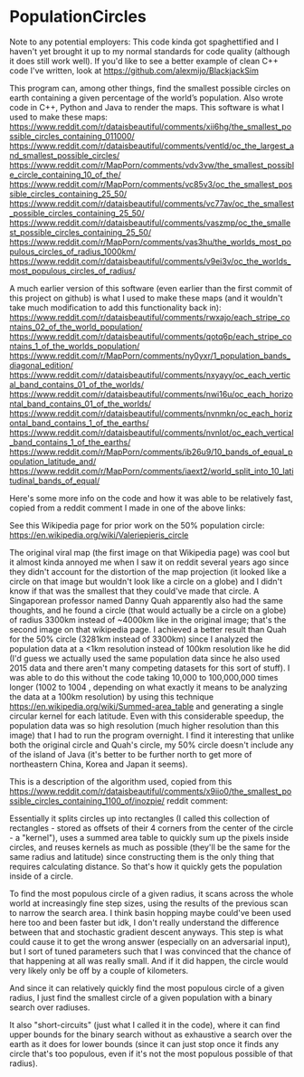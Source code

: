 # PopulationCircles
Note to any potential employers: This code kinda got spaghettified and I haven't yet brought it up to my normal standards for code quality (although it does still work well). If you'd like to see a better example of clean C++ code I've written, look at https://github.com/alexmijo/BlackjackSim

This program can, among other things, find the smallest possible circles on earth containing a given percentage of the
world’s population. Also wrote code in C++, Python and Java to render the maps.
This software is what I used to make these maps:
https://www.reddit.com/r/dataisbeautiful/comments/xii6hg/the_smallest_possible_circles_containing_011000/
https://www.reddit.com/r/dataisbeautiful/comments/ventld/oc_the_largest_and_smallest_possible_circles/
https://www.reddit.com/r/MapPorn/comments/vdv3vw/the_smallest_possible_circle_containing_10_of_the/
https://www.reddit.com/r/MapPorn/comments/vc85v3/oc_the_smallest_possible_circles_containing_25_50/
https://www.reddit.com/r/dataisbeautiful/comments/vc77av/oc_the_smallest_possible_circles_containing_25_50/
https://www.reddit.com/r/dataisbeautiful/comments/vaszmp/oc_the_smallest_possible_circles_containing_25_50/
https://www.reddit.com/r/MapPorn/comments/vas3hu/the_worlds_most_populous_circles_of_radius_1000km/
https://www.reddit.com/r/dataisbeautiful/comments/v9ei3v/oc_the_worlds_most_populous_circles_of_radius/

A much earlier version of this software (even earlier than the first commit of this project on github) is what I used to make these maps (and it wouldn't take much
modification to add this functionality back in):
https://www.reddit.com/r/dataisbeautiful/comments/rwxajo/each_stripe_contains_02_of_the_world_population/
https://www.reddit.com/r/dataisbeautiful/comments/qotq6p/each_stripe_contains_1_of_the_worlds_population/
https://www.reddit.com/r/MapPorn/comments/ny0yxr/1_population_bands_diagonal_edition/
https://www.reddit.com/r/dataisbeautiful/comments/nxyayy/oc_each_vertical_band_contains_01_of_the_worlds/
https://www.reddit.com/r/dataisbeautiful/comments/nwi16u/oc_each_horizontal_band_contains_01_of_the_worlds/
https://www.reddit.com/r/dataisbeautiful/comments/nvnmkn/oc_each_horizontal_band_contains_1_of_the_earths/
https://www.reddit.com/r/dataisbeautiful/comments/nvnlot/oc_each_vertical_band_contains_1_of_the_earths/
https://www.reddit.com/r/MapPorn/comments/ib26u9/10_bands_of_equal_population_latitude_and/
https://www.reddit.com/r/MapPorn/comments/iaext2/world_split_into_10_latitudinal_bands_of_equal/

Here's some more info on the code and how it was able to be relatively fast, copied from a reddit comment I made in one of the above links:

See this Wikipedia page for prior work on the 50% population circle: https://en.wikipedia.org/wiki/Valeriepieris_circle

The original viral map (the first image on that Wikipedia page) was cool but it almost kinda annoyed me when I saw it on reddit several years ago since they didn't account for the distortion of the map projection (it looked like a circle on that image but wouldn't look like a circle on a globe) and I didn't know if that was the smallest that they could've made that circle. A Singaporean professor named Danny Quah apparently also had the same thoughts, and he found a circle (that would actually be a circle on a globe) of radius 3300km instead of ~4000km like in the original image; that's the second image on that wikipedia page. I achieved a better result than Quah for the 50% circle (3281km instead of 3300km) since I analyzed the population data at a <1km resolution instead of 100km resolution like he did (I'd guess we actually used the same population data since he also used 2015 data and there aren't many competing datasets for this sort of stuff). I was able to do this without the code taking 10,000 to 100,000,000 times longer (1002 to 1004 , depending on what exactly it means to be analyzing the data at a 100km resolution) by using this technique https://en.wikipedia.org/wiki/Summed-area_table and generating a single circular kernel for each latitude. Even with this considerable speedup, the population data was so high resolution (much higher resolution than this image) that I had to run the program overnight. I find it interesting that unlike both the original circle and Quah's circle, my 50% circle doesn't include any of the island of Java (it's better to be further north to get more of northeastern China, Korea and Japan it seems).

This is a description of the algorithm used, copied from this https://www.reddit.com/r/dataisbeautiful/comments/x9iio0/the_smallest_possible_circles_containing_1100_of/inozpie/ reddit comment:

Essentially it splits circles up into rectangles (I called this collection of rectangles - stored as offsets of their 4 corners from the center of the circle - a "kernel"), uses a summed area table to quickly sum up the pixels inside circles, and reuses kernels as much as possible (they'll be the same for the same radius and latitude) since constructing them is the only thing that requires calculating distance. So that's how it quickly gets the population inside of a circle.

To find the most populous circle of a given radius, it scans across the whole world at increasingly fine step sizes, using the results of the previous scan to narrow the search area. I think basin hopping maybe could've been used here too and been faster but idk, I don't really understand the difference between that and stochastic gradient descent anyways. This step is what could cause it to get the wrong answer (especially on an adversarial input), but I sort of tuned parameters such that I was convinced that the chance of that happening at all was really small. And if it did happen, the circle would very likely only be off by a couple of kilometers.

And since it can relatively quickly find the most populous circle of a given radius, I just find the smallest circle of a given population with a binary search over radiuses.

It also "short-circuits" (just what I called it in the code), where it can find upper bounds for the binary search without as exhaustive a search over the earth as it does for lower bounds (since it can just stop once it finds any circle that's too populous, even if it's not the most populous possible of that radius).
